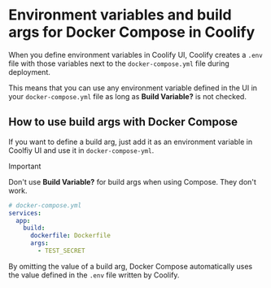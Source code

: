 # Environment variables and build args for Docker Compose in Coolify

When you define environment variables in Coolify UI, Coolify creates a `.env`
file with those variables next to the `docker-compose.yml` file during
deployment.

This means that you can use any environment variable defined in the UI in your
`docker-compose.yml` file as long as **Build Variable?** is not checked.

## How to use build args with Docker Compose

If you want to define a build arg, just add it as an environment
variable in Coolfiy UI and use it in `docker-compose-yml`.

> [!IMPORTANT]
>
> Don't use **Build Variable?** for build args when using Compose. They don't
> work.

```yml
# docker-compose.yml
services:
  app:
    build:
      dockerfile: Dockerfile
      args:
        - TEST_SECRET
```

By omitting the value of a build arg, Docker Compose automatically uses the
value defined in the `.env` file written by Coolify.
